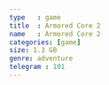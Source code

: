 ```yaml
---
type   : game
title  : Armored Core 2
name   : Armored Core 2
categories: [game]
size: 1.3 GB
genre: adventure
telegram : 101
---
```


